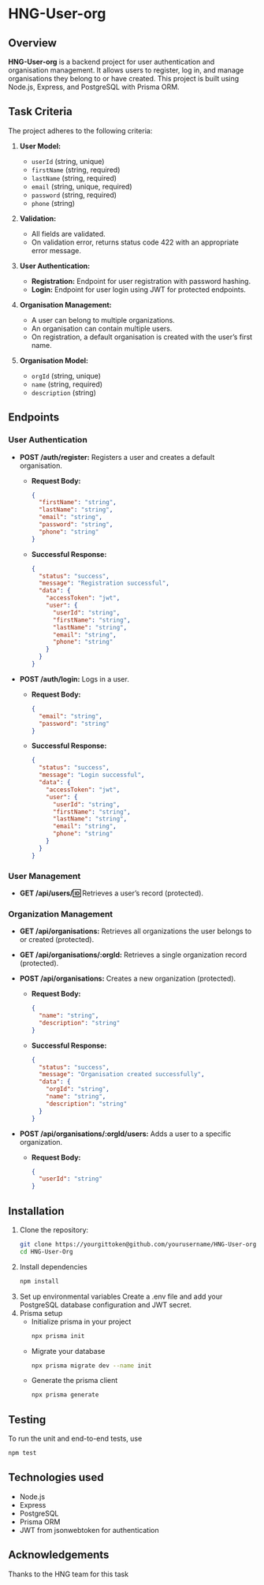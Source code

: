 # HNG-User-org

## Overview

**HNG-User-org** is a backend project for user authentication and organisation management. It allows users to register, log in, and manage organisations they belong to or have created. This project is built using Node.js, Express, and PostgreSQL with Prisma ORM.

## Task Criteria

The project adheres to the following criteria:

1. **User Model:**
   - `userId` (string, unique)
   - `firstName` (string, required)
   - `lastName` (string, required)
   - `email` (string, unique, required)
   - `password` (string, required)
   - `phone` (string)

2. **Validation:**
   - All fields are validated.
   - On validation error, returns status code 422 with an appropriate error message.

3. **User Authentication:**
   - **Registration:** Endpoint for user registration with password hashing.
   - **Login:** Endpoint for user login using JWT for protected endpoints.

4. **Organisation Management:**
   - A user can belong to multiple organizations.
   - An organisation can contain multiple users.
   - On registration, a default organisation is created with the user’s first name.

5. **Organisation Model:**
   - `orgId` (string, unique)
   - `name` (string, required)
   - `description` (string)

## Endpoints

### User Authentication

- **POST /auth/register:** Registers a user and creates a default organisation.
  - **Request Body:**
    ```json
    {
      "firstName": "string",
      "lastName": "string",
      "email": "string",
      "password": "string",
      "phone": "string"
    }
    ```
  - **Successful Response:**
    ```json
    {
      "status": "success",
      "message": "Registration successful",
      "data": {
        "accessToken": "jwt",
        "user": {
          "userId": "string",
          "firstName": "string",
          "lastName": "string",
          "email": "string",
          "phone": "string"
        }
      }
    }
    ```

- **POST /auth/login:** Logs in a user.
  - **Request Body:**
    ```json
    {
      "email": "string",
      "password": "string"
    }
    ```
  - **Successful Response:**
    ```json
    {
      "status": "success",
      "message": "Login successful",
      "data": {
        "accessToken": "jwt",
        "user": {
          "userId": "string",
          "firstName": "string",
          "lastName": "string",
          "email": "string",
          "phone": "string"
        }
      }
    }
    ```

### User Management

- **GET /api/users/:id:** Retrieves a user’s record (protected).

### Organization Management

- **GET /api/organisations:** Retrieves all organizations the user belongs to or created (protected).
- **GET /api/organisations/:orgId:** Retrieves a single organization record (protected).
- **POST /api/organisations:** Creates a new organization (protected).
  - **Request Body:**
    ```json
    {
      "name": "string",
      "description": "string"
    }
    ```
  - **Successful Response:**
    ```json
    {
      "status": "success",
      "message": "Organisation created successfully",
      "data": {
        "orgId": "string",
        "name": "string",
        "description": "string"
      }
    }
    ```

- **POST /api/organisations/:orgId/users:** Adds a user to a specific organization.
  - **Request Body:**
    ```json
    {
      "userId": "string"
    }
    ```

## Installation

1. Clone the repository:
   ```sh
   git clone https://yourgittoken@github.com/yourusername/HNG-User-org.git
   cd HNG-User-Org
   ```
2. Install dependencies
   ```sh
   npm install
   ```
3. Set up environmental variables
   Create a .env file and add your PostgreSQL database configuration and JWT secret.
4. Prisma setup
   - Initialize prisma in your project
     ```sh
     npx prisma init
     ```
   - Migrate your database
     ```sh
     npx prisma migrate dev --name init
     ```
   - Generate the prisma client
     ```sh
     npx prisma generate
     ```

## Testing
To run the unit and end-to-end tests, use
```sh
npm test
```

## Technologies used
- Node.js
- Express
- PostgreSQL
- Prisma ORM
- JWT from jsonwebtoken for authentication

## Acknowledgements
Thanks to the HNG team for this task
